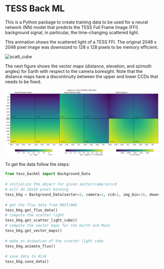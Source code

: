 # TESS Back ML

This is a Python package to create training data to be used for a neural network (NN) 
model that predicts the TESS Full Frame Image (FFI) background signal, in particular,
 the time-changing scattered light.

This animation shows the scattered light of a TESS FFI. The original 2048 x 2048 pixel 
image was downsized to 128 x 128 pixels to be memory efficient.

![scatt_cube](./data/figures/ffi_flux_cube_bin16_sector002_1-3_clippix_median.gif)


The next figure shows the vector maps (distance, elevation, and azimuth angles) for 
Earth with respect to the camera boresight. 
Note that the distance maps have a discontinuity between the upper and lower CCDs 
that needs to be fixed.

![earth_maps](./data/figures/earth_vector_maps.png)

To get the data follow the steps:

```python
from tess_backml import Background_Data

# initialize the object for given sector/camera/ccd
# will do 16x16 pixel binning
tess_bkg = Background_Data(sector=2, camera=1, ccd=1, img_bin=16, downsize="binning")

# get the flux data from MAST/AWS
tess_bkg.get_flux_data()
# compute the scatter light 
tess_bkg.get_scatter_light_cube()
# compute the vector maps for the Earth and Moon
tess_bkg.get_vector_maps()

# make an animation of the scatter light cube
tess_bkg.animate_flux()

# save data to disk
tess_bkg.save_data()
```